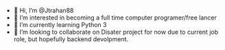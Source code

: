 - 👋 Hi, I’m @Jtrahan88
- 👀 I’m interested in becoming a full time computer programer/free lancer
- 🌱 I’m currently learning Python 3
- 💞️ I’m looking to collaborate on Disater project for now due to current job role, but hopefully backend devolpment.


<!---
Jtrahan88/Jtrahan88 is a ✨ special ✨ repository because its `README.md` (this file) appears on your GitHub profile.
You can click the Preview link to take a look at your changes.
--->
